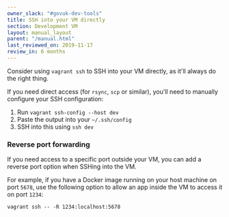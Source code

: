 ```yaml
---
owner_slack: "#govuk-dev-tools"
title: SSH into your VM directly
section: Development VM
layout: manual_layout
parent: "/manual.html"
last_reviewed_on: 2019-11-17
review_in: 6 months
---
```


Consider using `vagrant ssh` to SSH into your VM directly, as it'll always do
the right thing.

If you need direct access (for `rsync`, `scp` or similar), you'll need to
manually configure your SSH configuration:

1. Run `vagrant ssh-config --host dev`
2. Paste the output into your `~/.ssh/config`
3. SSH into this using `ssh dev`

### Reverse port forwarding
If you need access to a specific port outside your VM, you can add a reverse port option when SSHing into the VM.

For example, if you have a Docker image running on your host machine on port `5678`, use the following option to allow an app inside the VM to access it on port `1234`:

`vagrant ssh -- -R 1234:localhost:5678`
